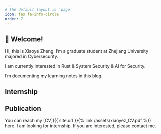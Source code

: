 ```yaml
---
# the default layout is 'page'
icon: fas fa-info-circle
order: 7
---
```


<!-- > Add Markdown syntax content to file `_tabs/about.md`{: .filepath } and it will show up on this page. -->
<!-- {: .prompt-tip } -->

## 👋 Welcome!
Hi, this is Xiaoye Zheng. I’m a graduate student at Zhejiang University majored in Cybersecurity.

I am currently interested in Rust & System Security &  AI for Security.

I’m documenting my learning notes in this blog.

## Internship

## Publication


You can reach my [CV]({{ site.url }}{% link /assets/xiaoyez_CV.pdf %}) here. 
I am looking for internship. If you are interested, please contact me.